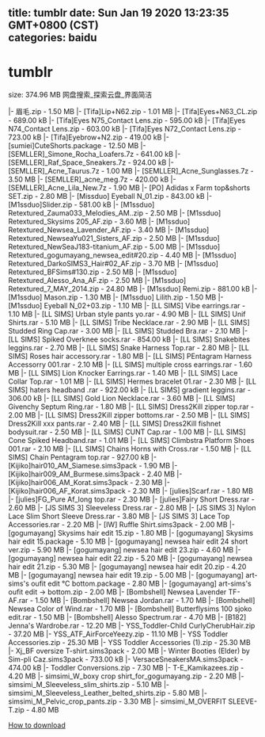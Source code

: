 
title: tumblr
date: Sun Jan 19 2020 13:23:35 GMT+0800 (CST)    
categories: baidu
---

# tumblr
size: 374.96 MB
 网盘搜索_探索云盘_界面简洁
 
|- 眉毛.zip - 1.50 MB
|- [Tifa]Lip+N62.zip - 1.01 MB
|- [Tifa]Eyes+N63_CL.zip - 689.00 kB
|- [Tifa]Eyes N75_Contact Lens.zip - 595.00 kB
|- [Tifa]Eyes N74_Contact Lens.zip - 603.00 kB
|- [Tifa]Eyes N72_Contact Lens.zip - 723.00 kB
|- [Tifa]Eyebrow+N2.zip - 419.00 kB
|- [sumiei]CuteShorts.package - 12.50 MB
|- [SEMLLER]_Simone_Rocha_Loafers.7z - 641.00 kB
|- [SEMLLER]_Raf_Space_Sneakers.7z - 924.00 kB
|- [SEMLLER]_Acne_Taurus.7z - 1.00 MB
|- [SEMLLER]_Acne_Sunglasses.7z - 3.50 MB
|- [SEMLLER]_acne_meg.7z - 420.00 kB
|- [SEMLLER]_Acne_Lila_New.7z - 1.90 MB
|- [PO] Adidas x Farm top&shorts SET.zip - 2.80 MB
|- [Missduo] Eyeball N_01.zip - 843.00 kB
|- [M1ssduo]Slider.zip - 581.00 kB
|- [M1ssduo] Retextured_Zauma033_Melodies_AM..zip - 2.50 MB
|- [M1ssduo] Retextured_Skysims 205_AF.zip - 3.60 MB
|- [M1ssduo] Retextured_Newsea_Lavender_AF.zip - 3.40 MB
|- [M1ssduo] Retextured_NewseaYu021_Sisters_AF.zip - 2.50 MB
|- [M1ssduo] Retextured_NewSeaJ183-titanium_AF.zip - 5.00 MB
|- [M1ssduo] Retextured_gogumayang_newsea_edit#20.zip - 4.40 MB
|- [M1ssduo] Retextured_DarkoSIMS3_Hair#02_AF.zip - 3.70 MB
|- [M1ssduo] Retextured_BFSims#130.zip - 2.50 MB
|- [M1ssduo] Retextured_Alesso_Ana_AF.zip - 2.50 MB
|- [M1ssduo] Retextured_7_MAY_2014.zip - 24.80 MB
|- [M1ssduo] Remi.zip - 881.00 kB
|- [M1ssduo] Mason.zip - 1.30 MB
|- [M1ssduo] Lilith.zip - 1.50 MB
|- [M1ssduo] Eyeball N_02+03.zip - 1.10 MB
|- [LL SIMS] Vibe earrings.rar - 1.10 MB
|- [LL SIMS] Urban style pants yo.rar - 4.90 MB
|- [LL SIMS] Unif Shirts.rar - 5.10 MB
|- [LL SIMS] Tribe Necklace.rar - 2.90 MB
|- [LL SIMS] Studded Ring Cap.rar - 3.00 MB
|- [LL SIMS] Studded Bra.rar - 2.10 MB
|- [LL SIMS] Spiked Overknee socks.rar - 854.00 kB
|- [LL SIMS] Snakebites leggins.rar - 2.70 MB
|- [LL SIMS] Snake Harness Top.rar - 2.80 MB
|- [LL SIMS] Roses hair accessory.rar - 1.80 MB
|- [LL SIMS] PEntagram Harness Accessorry 001.rar - 2.10 MB
|- [LL SIMS] multiple cross earrings.rar - 1.60 MB
|- [LL SIMS] Lion Knocker Earrings.rar - 1.40 MB
|- [LL SIMS] Lace Collar Top.rar - 1.01 MB
|- [LL SIMS] Hermes bracelet 01.rar - 2.30 MB
|- [LL SIMS] haters headband .rar - 922.00 kB
|- [LL SIMS] gradient leggins.rar - 306.00 kB
|- [LL SIMS] Gold Lion Necklace.rar - 3.60 MB
|- [LL SIMS] Givenchy Septum Ring.rar - 1.80 MB
|- [LL SIMS] Dress2Kill zipper top.rar - 2.00 MB
|- [LL SIMS] Dress2Kill zipper bottoms.rar - 2.50 MB
|- [LL SIMS] Dress2Kill xxx pants.rar - 2.40 MB
|- [LL SIMS] Dress2Kill fishnet bodysuit.rar - 2.50 MB
|- [LL SIMS] CUNT Cap.rar - 1.00 MB
|- [LL SIMS] Cone Spiked Headband.rar - 1.01 MB
|- [LL SIMS] Climbstra Platform Shoes 001.rar - 2.10 MB
|- [LL SIMS] Chains Horns with Cross.rar - 1.50 MB
|- [LL SIMS] Chain Pentagram top.rar - 927.00 kB
|- [Kijiko]hair010_AM_Siamese.sims3pack - 1.90 MB
|- [Kijiko]hair009_AM_Burmese.sims3pack - 2.40 MB
|- [Kijiko]hair006_AM_Korat.sims3pack - 2.30 MB
|- [Kijiko]hair006_AF_Korat.sims3pack - 2.30 MB
|- [julies]Scarf.rar - 1.80 MB
|- [julies]FG_Pure Af_long top.rar - 2.30 MB
|- [julies]Fairy Short Dress.rar - 2.60 MB
|- [JS SIMS 3] Sleeveless Dress.rar - 2.80 MB
|- [JS SIMS 3] Nylon Lace Slim Short Sleeve Dress.rar - 3.80 MB
|- [JS SIMS 3] Lace Top Accessories.rar - 2.20 MB
|- [IW] Ruffle Shirt.sims3pack - 2.00 MB
|- [gogumayang] Skysims hair edit 15.zip - 1.80 MB
|- [gogumayang] Skysims hair edit 15.package - 5.10 MB
|- [gogumayang] newsea hair edit 24 short ver.zip - 5.90 MB
|- [gogumayang] newsea hair edit 23.zip - 4.60 MB
|- [gogumayang] newsea hair edit 22.zip - 5.20 MB
|- [gogumayang] newsea hair edit 21.zip - 5.30 MB
|- [gogumayang] newsea hair edit 20.zip - 4.20 MB
|- [gogumayang] newsea hair edit 19.zip - 5.00 MB
|- [gogumayang] art-sims's oufit edit ℃ bottom.package - 2.80 MB
|- [gogumayang] art-sims's oufit edit → bottom.zip - 2.00 MB
|- [Bombshell] Newsea Lavender TF-AF.rar - 1.50 MB
|- [Bombshell] Newsea Jordan.rar - 1.70 MB
|- [Bombshell] Newsea Color of Wind.rar - 1.70 MB
|- [Bombshell] Butterflysims 100 sjoko edit.rar - 1.50 MB
|- [Bombshell] Alesso Spectrum.rar - 4.70 MB
|- [B182] Jenna's Wardrobe.rar - 12.20 MB
|- YSS_Toddler-Child CurlyCherubHair.zip - 37.20 MB
|- YSS_ATF_AirForceYeezy.zip - 11.10 MB
|- YSS Toddler Accessories.zip - 25.30 MB
|- YSS Toddler Accessories (1).zip - 25.30 MB
|- Xj_BF oversize T-shirt.sims3pack - 2.00 MB
|- Winter Booties (Elder) by Sim-pli Caz.sims3pack - 733.00 kB
|- VersaceSneakersMA.sims3pack - 474.00 kB
|- Toddler Conversions.zip - 7.30 MB
|- T-E_Kamikazees.zip - 4.20 MB
|- simsimi_W_boxy crop shirt_for_gogumayang.zip - 2.20 MB
|- simsimi_M_Sleeveless_slim_shirts.zip - 5.10 MB
|- simsimi_M_Sleeveless_Leather_belted_shirts.zip - 5.80 MB
|- simsimi_M_Pelvic_crop_pants.zip - 3.30 MB
|- simsimi_M_OVERFIT SLEEVE-T.zip - 4.80 MB

[How to download](https://bpcam.bemobtrk.com/go/2ceec3aa-1ca2-46d6-b9ff-aaa5c184517c?jno=780)